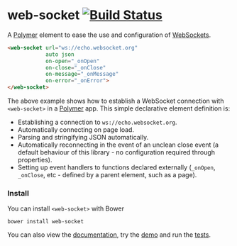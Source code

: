 # web-socket [![Build Status](https://travis-ci.org/hph/web-socket.svg?branch=master)](https://travis-ci.org/hph/web-socket)

A [Polymer](https://www.polymer-project.org/1.0/) element to ease the use and
configuration of
[WebSockets](https://developer.mozilla.org/en-US/docs/Web/API/WebSocket).

```html
<web-socket url="ws://echo.websocket.org"
            auto json
            on-open="_onOpen"
            on-close="_onClose"
            on-message="_onMessage"
            on-error="_onError">
</web-socket>
```

The above example shows how to establish a WebSocket connection with
`<web-socket>` in a [Polymer](https://www.polymer-project.org) app. This simple
declarative element definition is:

- Establishing a connection to `ws://echo.websocket.org`.
- Automatically connecting on page load.
- Parsing and stringifying JSON automatically.
- Automatically reconnecting in the event of an unclean close event (a default
  behaviour of this library - no configuration required through properties).
- Setting up event handlers to functions declared externally (`_onOpen`,
  `_onClose`, etc - defined by a parent element, such as a page).

### Install

You can install `<web-socket>` with Bower

    bower install web-socket

You can also view the [documentation](http://hph.github.io/web-socket), try the
[demo](http://hph.github.io/web-socket/demo) and run the
[tests](http://hph.github.io/web-socket/test).
